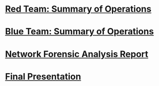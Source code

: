 # [Red Team: Summary of Operations](https://github.com/dsteves28/CyberSecurity-Bootcamp/tree/main/Final%20Project/1.%20Red%20Team%20-Summary%20of%20Operations)

# [Blue Team: Summary of Operations](https://github.com/dsteves28/CyberSecurity-Bootcamp/tree/main/Final%20Project/2.%20Blue%20Team%20-%20Summary%20of%20Operations)

# [Network Forensic Analysis Report](https://github.com/dsteves28/CyberSecurity-Bootcamp/tree/main/Final%20Project/3.%20Network%20Forensic%20Analysis%20Report)

# [Final Presentation](https://github.com/dsteves28/CyberSecurity-Bootcamp/blob/main/Final%20Project/Presentation/Final%20Project%20Presentation.pdf)